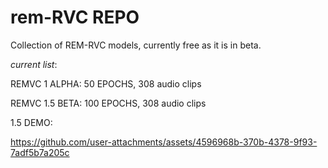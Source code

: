 # rem-RVC REPO

Collection of REM-RVC models, currently free as it is in beta.

*current list*:

REMVC 1 ALPHA:
50 EPOCHS, 308 audio clips

REMVC 1.5 BETA:
100 EPOCHS, 308 audio clips

1.5 DEMO:

https://github.com/user-attachments/assets/4596968b-370b-4378-9f93-7adf5b7a205c
